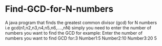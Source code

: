 # Find-GCD-for-N-numbers
A java program that finds the greatest common divisor (gcd) for N numbers i.e gcd(n1,n2,n3,n4,n5,n6,....,nN)
simply you need to enter the number of numbers you want to find the GCD for
example:
Enter the number of numbers you want to find GCD for:3
Number1:5
Number2:10
Number3:20
5
